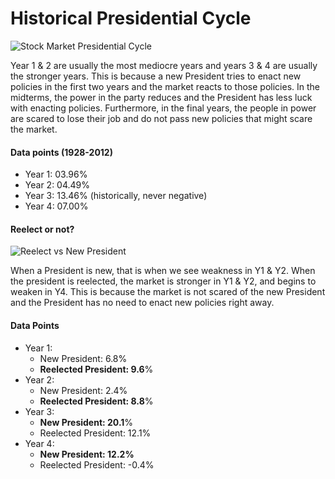 # Historical Presidential Cycle

![Stock Market Presidential Cycle](https://github.com/Azpect3120/TradingNotes/blob/master/Stocks/LongTermInvesting/FourYearPresidentialCycle/presCycle.png)

Year 1 & 2 are usually the most mediocre years and years 3 & 4
are usually the stronger years. This is because a new President 
tries to enact new policies in the first two years and the market
reacts to those policies. In the midterms, the power in the party 
reduces and the President has less luck with enacting policies. 
Furthermore, in the final years, the people in power are scared
to lose their job and do not pass new policies that might scare the
market.

#### Data points (1928-2012)

- Year 1: 03.96%
- Year 2: 04.49%
- Year 3: 13.46% (historically, never negative)
- Year 4: 07.00%

#### Reelect or not?

![Reelect vs New President](https://github.com/Azpect3120/TradingNotes/blob/master/Stocks/LongTermInvesting/FourYearPresidentialCycle/reelectVsNew.png)

When a President is new, that is when we see weakness in Y1 & Y2.
When the president is reelected, the market is stronger in Y1 & Y2, 
and begins to weaken in Y4. This is because the market is not scared 
of the new President and the President has no need to enact new policies
right away.


#### Data Points

- Year 1:
    - New President: 6.8%
    - **Reelected President: 9.6**%
- Year 2:
    - New President: 2.4%
    - **Reelected President: 8.8**%
- Year 3:
    - **New President: 20.1**%
    - Reelected President: 12.1%
- Year 4:
    - **New President: 12.2%**
    - Reelected President: -0.4%
